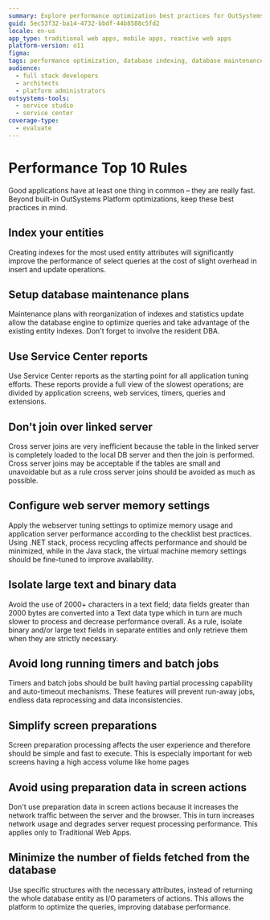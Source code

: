 ```yaml
---
summary: Explore performance optimization best practices for OutSystems 11 (O11) to enhance application speed and efficiency.
guid: 5ec53f32-ba14-4732-bbdf-44b8588c5fd2
locale: en-us
app_type: traditional web apps, mobile apps, reactive web apps
platform-version: o11
figma:
tags: performance optimization, database indexing, database maintenance, query optimization, server configuration
audience:
  - full stack developers
  - architects
  - platform administrators
outsystems-tools:
  - service studio
  - service center
coverage-type:
  - evaluate
---
```


# Performance Top 10 Rules

Good applications have at least one thing in common – they are really fast. Beyond built-in OutSystems Platform optimizations, keep these best practices in mind.

## Index your entities

Creating indexes for the most used entity attributes will significantly improve the performance of select queries at the cost of slight overhead in insert and update operations.

## Setup database maintenance plans

Maintenance plans with reorganization of indexes and statistics update allow the database engine to optimize queries and take advantage of the existing entity indexes. Don't forget to involve the resident DBA.

## Use Service Center reports

Use Service Center reports as the starting point for all application tuning efforts. These reports provide a full view of the slowest operations; are divided by application screens, web services, timers, queries and extensions.

## Don't join over linked server

Cross server joins are very inefficient because the table in the linked server is completely loaded to the local DB server and then the join is performed. Cross server joins may be acceptable if the tables are small and unavoidable but as a rule cross server joins should be avoided as much as possible.

## Configure web server memory settings

Apply the webserver tuning settings to optimize memory usage and application server performance according to the checklist best practices. Using .NET stack, process recycling affects performance and should be minimized, while in the Java stack, the virtual machine memory settings should be fine-tuned to improve availability.

## Isolate large text and binary data

Avoid the use of 2000+ characters in a text field; data fields greater than 2000 bytes are converted into a Text data type which in turn are much slower to process and decrease performance overall. As a rule, isolate binary and/or large text fields in separate entities and only retrieve them when they are strictly necessary.

## Avoid long running timers and batch jobs

Timers and batch jobs should be built having partial processing capability and auto-timeout mechanisms. These features will prevent run-away jobs, endless data reprocessing and data inconsistencies.

## Simplify screen preparations

Screen preparation processing affects the user experience and therefore should be simple and fast to execute. This is especially important for web screens having a high access volume like home pages

## Avoid using preparation data in screen actions

Don't use preparation data in screen actions because it increases the network traffic between the server and the browser. This in turn increases network usage and degrades server request processing performance. This applies only to Traditional Web Apps.

## Minimize the number of fields fetched from the database

Use specific structures with the necessary attributes, instead of returning the whole database entity as I/O parameters of actions. This allows the platform to optimize the queries, improving database performance.
